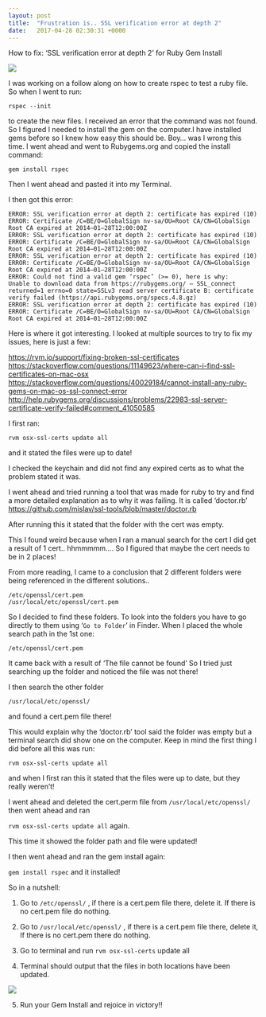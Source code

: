 ```yaml
---
layout: post
title:  "Frustration is.. SSL verification error at depth 2"
date:   2017-04-28 02:30:31 +0000
---
```



How to fix: ‘SSL verification error at depth 2’ for Ruby Gem Install

![](https://cdn-images-1.medium.com/max/800/1*jfp0rEDf9neoIIcPNq26bA.jpeg)

I was working on a follow along on how to create rspec to test a ruby file.
So when I went to run:

`rspec --init `

to create the new files. I received an error that the command was not found.
So I figured I needed to install the gem on the computer.I have installed gems before so I knew how easy this should be. Boy… was I wrong this time.
I went ahead and went to Rubygems.org and copied the install command:

`gem install rspec`

Then I went ahead and pasted it into my Terminal.

I then got this error:

```
ERROR: SSL verification error at depth 2: certificate has expired (10)
ERROR: Certificate /C=BE/O=GlobalSign nv-sa/OU=Root CA/CN=GlobalSign Root CA expired at 2014–01–28T12:00:00Z
ERROR: SSL verification error at depth 2: certificate has expired (10)
ERROR: Certificate /C=BE/O=GlobalSign nv-sa/OU=Root CA/CN=GlobalSign Root CA expired at 2014–01–28T12:00:00Z
ERROR: SSL verification error at depth 2: certificate has expired (10)
ERROR: Certificate /C=BE/O=GlobalSign nv-sa/OU=Root CA/CN=GlobalSign Root CA expired at 2014–01–28T12:00:00Z
ERROR: Could not find a valid gem ‘rspec’ (>= 0), here is why:
Unable to download data from https://rubygems.org/ — SSL_connect returned=1 errno=0 state=SSLv3 read server certificate B: certificate verify failed (https://api.rubygems.org/specs.4.8.gz)
ERROR: SSL verification error at depth 2: certificate has expired (10)
ERROR: Certificate /C=BE/O=GlobalSign nv-sa/OU=Root CA/CN=GlobalSign Root CA expired at 2014–01–28T12:00:00Z
```


Here is where it got interesting. I looked at multiple sources to try to fix my issues, here is just a few:

https://rvm.io/support/fixing-broken-ssl-certificates
https://stackoverflow.com/questions/11149623/where-can-i-find-ssl-certificates-on-mac-osx
https://stackoverflow.com/questions/40029184/cannot-install-any-ruby-gems-on-mac-os-ssl-connect-error
http://help.rubygems.org/discussions/problems/22983-ssl-server-certificate-verify-failed#comment_41050585

I first ran:

`rvm osx-ssl-certs update all`

and it stated the files were up to date!

I checked the keychain and did not find any expired certs as to what the problem stated it was.

I went ahead and tried running a tool that was made for ruby to try and find a more detailed explanation as to why it was failing. It is called ‘doctor.rb’
https://github.com/mislav/ssl-tools/blob/master/doctor.rb

After running this it stated that the folder with the cert was empty.

This I found weird because when I ran a manual search for the cert I did get a result of 1 cert.. hhmmmmm….
So I figured that maybe the cert needs to be in 2 places!

From more reading, I came to a conclusion that 2 different folders were being referenced in the different solutions..
```
/etc/openssl/cert.pem
/usr/local/etc/openssl/cert.pem
```

So I decided to find these folders. To look into the folders you have to go directly to them using ‘`Go to Folder`’ in Finder.
When I placed the whole search path in the 1st one:

`/etc/openssl/cert.pem`

It came back with a result of ‘The file cannot be found’
So I tried just searching up the folder and noticed the file was not there!

I then search the other folder

`/usr/local/etc/openssl/`

and found a cert.pem file there!

This would explain why the ‘doctor.rb’ tool said the folder was empty but a terminal search did show one on the computer.
Keep in mind the first thing I did before all this was run:

`rvm osx-ssl-certs update all`

and when I first ran this it stated that the files were up to date, but they really weren’t!

I went ahead and deleted the cert.perm file from `/usr/local/etc/openssl/`
then went ahead and ran

`rvm osx-ssl-certs update all` again.

This time it showed the folder path and file were updated!

I then went ahead and ran the gem install again:

`gem install rspec` and it installed!

So in a nutshell:
1. Go to `/etc/openssl/` , if there is a cert.pem file there, delete it. If there is no cert.pem file do nothing.

2. Go to `/usr/local/etc/openssl/` , if there is a cert.pem file there, delete it, If there is no cert.pem there do nothing.

3. Go to terminal and run `rvm osx-ssl-certs` update all

4. Terminal should output that the files in both locations have been updated.

![](https://cdn-images-1.medium.com/max/800/1*sHXeNpkk41igS1-NjDlOtA.jpeg)

5. Run your Gem Install and rejoice in victory!!
